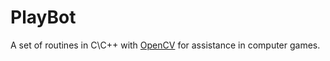 # PlayBot
A set of routines in C\С++ with [OpenCV](https://opencv.org/) for assistance in computer games.
